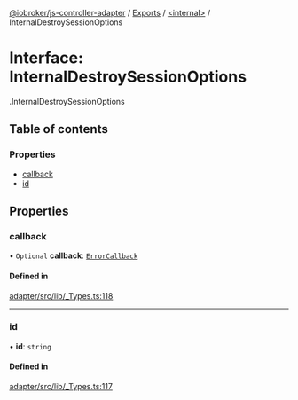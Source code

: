 [@iobroker/js-controller-adapter](../README.md) / [Exports](../modules.md) / [<internal\>](../modules/internal_.md) / InternalDestroySessionOptions

# Interface: InternalDestroySessionOptions

[<internal>](../modules/internal_.md).InternalDestroySessionOptions

## Table of contents

### Properties

- [callback](internal_.InternalDestroySessionOptions.md#callback)
- [id](internal_.InternalDestroySessionOptions.md#id)

## Properties

### callback

• `Optional` **callback**: [`ErrorCallback`](../modules/internal_.md#errorcallback)

#### Defined in

[adapter/src/lib/_Types.ts:118](https://github.com/ioBroker/ioBroker.js-controller/blob/d762c690/packages/adapter/src/lib/_Types.ts#L118)

___

### id

• **id**: `string`

#### Defined in

[adapter/src/lib/_Types.ts:117](https://github.com/ioBroker/ioBroker.js-controller/blob/d762c690/packages/adapter/src/lib/_Types.ts#L117)
